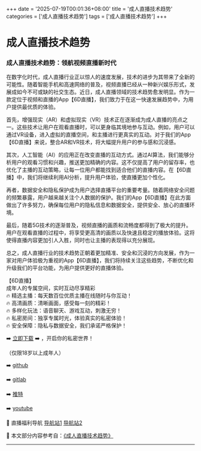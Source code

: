 +++
date = '2025-07-19T00:01:36+08:00'
title = '成人直播技术趋势'
categories = ['成人直播技术趋势']
tags = ['成人直播技术趋势']
+++

# 成人直播技术趋势

### 成人直播技术趋势：领航视频直播新时代

在数字化时代，成人直播行业正以惊人的速度发展，技术的进步为其带来了全新的可能性。随着智能手机和高速网络的普及，视频直播已经从一种新兴娱乐形式，发展成如今不可或缺的社交生态。近日，成人直播领域的技术趋势愈发明显。作为一款定位于视频和直播的App【6D直播】，我们致力于在这一快速发展趋势中，为用户提供最优质的体验。

首先，增强现实（AR）和虚拟现实（VR）技术正在逐渐成为成人直播的亮点之一。这些技术让用户在观看直播时，可以更身临其境地参与互动。例如，用户可以通过VR设备，进入虚拟的直播空间，和主播进行更真实的互动。对于我们的App【6D直播】来说，整合AR和VR技术，将大幅提升用户的参与感和沉浸感。

其次，人工智能（AI）的应用正在改变直播的互动方式。通过AI算法，我们能够分析用户的观看习惯和兴趣，推送更加精确的内容。这不仅提高了用户的留存率，也优化了主播的互动策略，让每一位用户都能找到适合他们的直播内容。在【6D直播】中，我们将继续利用AI分析，提升用户体验，使直播更加个性化。

再者，数据安全和隐私保护成为用户选择直播平台的重要考量。随着网络安全问题的频繁暴露，用户越来越关注个人数据的保护。我们的App【6D直播】在此方面做出了许多努力，确保每位用户的隐私信息和数据安全，提供安全、放心的直播环境。

最后，随着5G技术的逐渐普及，视频直播的画质和流畅度都得到了极大的提升。用户在观看直播的过程中，将享受更高清的画质以及快速且稳定的播放体验。这将使得直播内容更加引人入胜，同时也让主播的表现得以充分展现。

总之，成人直播行业的技术趋势正朝着更加精准、安全和沉浸的方向发展，作为一家对用户体验极为重视的App【6D直播】，我们将持续关注这些趋势，不断优化和升级我们的平台功能，为用户提供更好的直播体验。

【6D直播】  
成年人的专属空间，实时互动尽享精彩  
🔥 精选主播：每天数百位优质主播在线随时与你互动！  
🔥 高清画质：清晰画面，感受每一刻的精彩！  
🔥 多样化玩法：语音聊天、游戏互动，刺激无穷！  
🔥 私密房间：独享专属时光，体验真实的私密体验！  
🔥 安全保障：隐私与数据安全，我们承诺严格保护！  

➡️ [立即下载](https://down123.s3.ap-east-1.amazonaws.com/down/down.html?channelCode=blog) ➡️ ，开启你的私密世界！  

（仅限18岁以上成年人）  

➡️ [github](https://aldult-live.github.io/)  

➡️ [gitlab](https://seo-09598d.gitlab.io/)  

➡️ [推特](https://x.com/wegame33)  

➡️ [youtube](https://www.youtube.com/@6Dlive)  

🔞 直播福利导航 [导航站1](https://webstack-86085a.gitlab.io/) [导航站2](https://onlygit123-2.github.io/)


📘 本文部分内容参考自：[《成人直播技术趋势》](https://github.com/qicaizhibo123321/tvshow)

---
